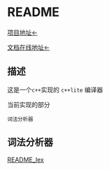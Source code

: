 # README

[项目地址←](https://github.com/Nashi1436/LiteCppComplier)

[文档在线地址←](https://www.notion.so/README-63b502ee57754ba5a307823d9ca2a621?pvs=21)

## 描述

这是一个`c++`实现的  `c++lite` 编译器

当前实现的部分

`词法分析器`

## 词法分析器

[README_lex](https://www.notion.so/README_lex-ab5bb72fb2704bf0a17e4793a5ade79f?pvs=21)